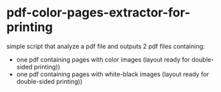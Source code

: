# pdf-color-pages-extractor-for-printing
simple script that analyze a pdf file and outputs 2 pdf files containing:
- one pdf containing pages with color images (layout ready for double-sided printing))
- one pdf containing pages with white-black images (layout ready for double-sided printing))
